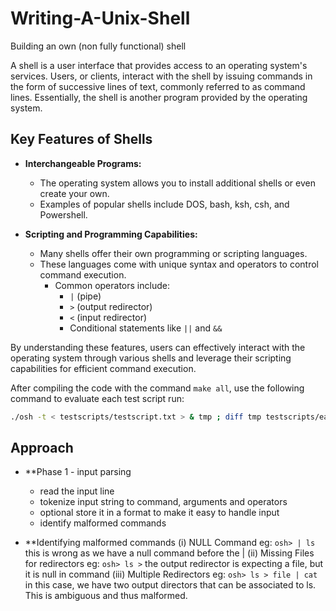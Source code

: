 # Writing-A-Unix-Shell
Building an own (non fully functional) shell 

A shell is a user interface that provides access to an operating system's services. Users, or clients, interact with the shell by issuing commands in the form of successive lines of text, commonly referred to as command lines. Essentially, the shell is another program provided by the operating system.

## Key Features of Shells

- **Interchangeable Programs:** 
  - The operating system allows you to install additional shells or even create your own.
  - Examples of popular shells include DOS, bash, ksh, csh, and Powershell.

- **Scripting and Programming Capabilities:** 
  - Many shells offer their own programming or scripting languages.
  - These languages come with unique syntax and operators to control command execution.
    - Common operators include:
      - `|` (pipe)
      - `>` (output redirector)
      - `<` (input redirector)
      - Conditional statements like `||` and `&&`

By understanding these features, users can effectively interact with the operating system through various shells and leverage their scripting capabilities for efficient command execution.

After compiling the code with the command `make all`, use the following command to evaluate each test script run:

```sh
./osh -t < testscripts/testscript.txt > & tmp ; diff tmp testscripts/ea.txt ;
```
## Approach

- **Phase 1 - input parsing
  - read the input line
  - tokenize input string to command, arguments and operators
  - optional store it in a format to make it easy to handle input
  - identify malformed commands

- **Identifying malformed commands
  (i) NULL Command
  eg: `osh> | ls`
  this is wrong as we have a null command before the |
  (ii) Missing Files for redirectors
  eg: `osh> ls >`
  the output redirector is expecting a file, but it is null in command
  (iii) Multiple Redirectors
  eg: `osh> ls > file | cat`
  in this case, we have two output directors that can be associated to ls. This is ambiguous
  and thus malformed.

